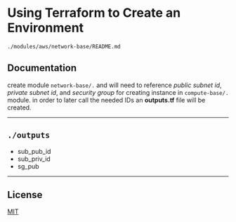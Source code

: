 # Using Terraform to Create an Environment

`./modules/aws/network-base/README.md`

## Documentation

create module ```network-base/.``` and will need to reference *public subnet id*, *private subnet id*, and *security group* for creating instance in ```compute-base/.``` module. in order to later call the needed IDs an **outputs.tf** file will be created.   

---

## `./outputs`

- sub_pub_id
- sub_priv_id
- sg_pub

---------------

## License

[MIT](https://choosealicense.com/licenses/mit/)



